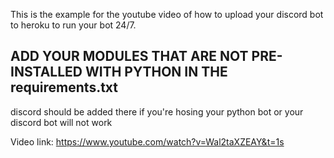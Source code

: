 This is the example for the youtube video of how to upload your discord bot to heroku to run your bot 24/7.

## ADD YOUR MODULES THAT ARE NOT PRE-INSTALLED WITH PYTHON IN THE requirements.txt
discord should be added there if you're hosing your python bot or your discord bot will not work


Video link: https://www.youtube.com/watch?v=Wal2taXZEAY&t=1s
